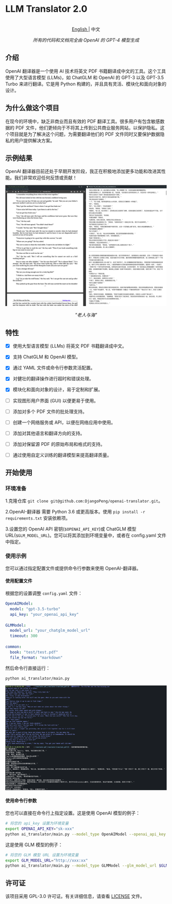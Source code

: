 # LLM Translator 2.0

<p align="center">
    <br> <a href="README.md"> English </a> | 中文
</p>
<p align="center">
    <em>所有的代码和文档完全由 OpenAI 的 GPT-4 模型生成</em>
</p>

## 介绍

OpenAI 翻译器是一个使用 AI 技术将英文 PDF 书籍翻译成中文的工具。这个工具使用了大型语言模型 (LLMs)，如 ChatGLM 和 OpenAI 的 GPT-3 以及 GPT-3.5 Turbo 来进行翻译。它是用 Python 构建的，并且具有灵活、模块化和面向对象的设计。

## 为什么做这个项目

在现今的环境中，缺乏非商业而且有效的 PDF 翻译工具。很多用户有包含敏感数据的 PDF 文件，他们更倾向于不将其上传到公共商业服务网站，以保护隐私。这个项目就是为了解决这个问题，为需要翻译他们的 PDF 文件同时又要保护数据隐私的用户提供解决方案。

## 示例结果

OpenAI 翻译器目前还处于早期开发阶段，我正在积极地添加更多功能和改进其性能。我们非常欢迎任何反馈或贡献！

![The_Old_Man_of_the_Sea](images/sample_image_0.png)

<p align="center">
    <em>"老人与海"</em>
</p>

## 特性

- [X] 使用大型语言模型 (LLMs) 将英文 PDF 书籍翻译成中文。
- [X] 支持 ChatGLM 和 OpenAI 模型。
- [X] 通过 YAML 文件或命令行参数灵活配置。
- [X] 对健壮的翻译操作进行超时和错误处理。
- [X] 模块化和面向对象的设计，易于定制和扩展。
- [ ] 实现图形用户界面 (GUI) 以便更易于使用。
- [ ] 添加对多个 PDF 文件的批处理支持。
- [ ] 创建一个网络服务或 API，以便在网络应用中使用。
- [ ] 添加对其他语言和翻译方向的支持。
- [ ] 添加对保留源 PDF 的原始布局和格式的支持。
- [ ] 通过使用自定义训练的翻译模型来提高翻译质量。


## 开始使用

### 环境准备

1.克隆仓库 `git clone git@github.com:DjangoPeng/openai-translator.git`。

2.OpenAI-翻译器 需要 Python 3.6 或更高版本。使用 `pip install -r requirements.txt` 安装依赖项。

3.设置您的 OpenAI API 密钥(`$OPENAI_API_KEY`)或 ChatGLM 模型 URL(`$GLM_MODEL_URL`)。您可以将其添加到环境变量中，或者在 config.yaml 文件中指定。

### 使用示例

您可以通过指定配置文件或提供命令行参数来使用 OpenAI-翻译器。

#### 使用配置文件

根据您的设置调整 `config.yaml` 文件：

```yaml
OpenAIModel:
  model: "gpt-3.5-turbo"
  api_key: "your_openai_api_key"

GLMModel:
  model_url: "your_chatglm_model_url"
  timeout: 300

common:
  book: "test/test.pdf"
  file_format: "markdown"
```

然后命令行直接运行：

```bash
python ai_translator/main.py
```

![sample_out](images/sample_image_1.png)

#### 使用命令行参数

您也可以直接在命令行上指定设置。这是使用 OpenAI 模型的例子：

```bash
# 将您的 api_key 设置为环境变量
export OPENAI_API_KEY="sk-xxx"
python ai_translator/main.py --model_type OpenAIModel --openai_api_key $OPENAI_API_KEY --file_format markdown --book tests/test.pdf --openai_model gpt-3.5-turbo
```

这是使用 GLM 模型的例子：

```bash
# 将您的 GLM 模型 URL 设置为环境变量
export GLM_MODEL_URL="http://xxx:xx"
python ai_translator/main.py --model_type GLMModel --glm_model_url $GLM_MODEL_URL --book tests/test.pdf 
```

## 许可证

该项目采用 GPL-3.0 许可证。有关详细信息，请查看 [LICENSE](LICENSE) 文件。





